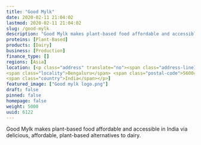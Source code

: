 ```yaml
---
title: "Good Mylk"
date: 2020-02-11 21:04:02
lastmod: 2020-02-11 21:04:02
slug: /good-mylk
description: "Good Mylk makes plant-based food affordable and accessible in India via delicious, affordable, plant-based alternatives to dairy."
proteins: [Plant-Based]
products: [Dairy]
business: [Production]
finance_type: []
regions: [Asia]
location: [<p class="address" translate="no"><span class="address-line1">4th C Main Road</span><br>
<span class="locality">Bengaluru</span> <span class="postal-code">560043</span><br>
<span class="country">India</span></p>]
featured_image: ["Good mylk logo.png"]
draft: false
pinned: false
homepage: false
weight: 5000
uuid: 6122
---
```

Good Mylk makes plant-based food affordable and accessible in India via delicious, affordable, plant-based alternatives to dairy.
